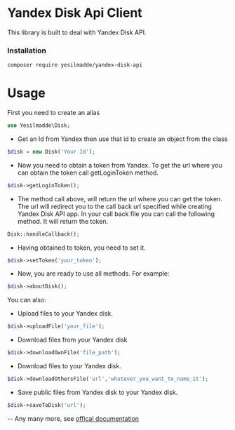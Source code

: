 # Yandex Disk Api Client

This library is built to deal with Yandex Disk API.

### Installation

```sh
composer require yesilmadde/yandex-disk-api
```



# Usage
First you need to create an alias
```php
use Yesilmadde\Disk;
```
  - Get an Id from Yandex then use that id to create an object from the class
```php
$disk = new Disk('Your Id');
```
 - Now you need to obtain a token from Yandex. To get the url where you can obtain the token call getLoginToken method.
```php
$disk->getLoginToken();
```
 - The method call above, will return the url where you can get the token. The url will redirect you to the call back url specified while creating Yandex Disk API app. In your call back file you can call the following method. It will return the token.
```php
Disk::handleCallback();
```
 - Having obtained to token, you need to set it.
```php
$disk->setToken('your_token');
```
 - Now, you are ready to use all methods. For example:
```php
$disk->aboutDisk();
```


You can also:
  - Upload files to your Yandex disk.
```php
$disk->uploadFile('your_file');
```
  - Download files from your Yandex disk
```php
$disk->downloadOwnFile('file_path');
```
  - Download files to your Yandex disk.
```php
$disk->downloadOthersFile('url','whatever_you_want_to_name_it');
```
  - Save public files from Yandex disk to your Yandex disk.
```php
$disk->saveToDisk('url');
```
 -- Any many more, see [offical documentation]
 
 [offical documentation]: https://tech.yandex.com/disk/api/concepts/about-docpage/

